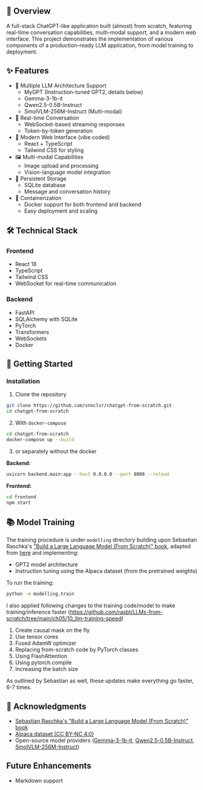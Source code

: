 ## 🌟 Overview

A full-stack ChatGPT-like application built (almost) from scratch, featuring real-time conversation capabilities, multi-modal support, and a modern web interface. This project demonstrates the implementation of various components of a production-ready LLM application, from model training to deployment. 

## ✨ Features
- 🤖 Multiple LLM Architecture Support
  - MyGPT (Instruction-tuned GPT2, details below)
  - Gemma-3-1b-it
  - Qwen2.5-0.5B-Instruct
  - SmolVLM-256M-Instruct (Multi-modal)
- 💬 Real-time Conversation
  - WebSocket-based streaming responses
  - Token-by-token generation
- 🎨 Modern Web Interface (vibe coded)
  - React + TypeScript
  - Tailwind CSS for styling
- 🖼️ Multi-modal Capabilities
  - Image upload and processing
  - Vision-language model integration
- 💾 Persistent Storage
  - SQLite database
  - Message and conversation history
- 🐳 Containerization
  - Docker support for both frontend and backend
  - Easy deployment and scaling

## 🛠️ Technical Stack
### Frontend
- React 18
- TypeScript
- Tailwind CSS
- WebSocket for real-time communication

### Backend
- FastAPI
- SQLAlchemy with SQLite
- PyTorch
- Transformers
- WebSockets
- Docker

## 🚀 Getting Started

### Installation
1. Clone the repository
```bash
git clone https://github.com/snnclsr/chatgpt-from-scratch.git
cd chatgpt-from-scratch
```

2. With `docker-compose`
  ```bash
  cd chatgpt-from-scratch
  docker-compose up --build
  ```

3. or separately without the docker

  **Backend:**
  ```bash
  uvicorn backend.main:app --host 0.0.0.0 --port 8000 --reload
  ```

  **Frontend:**
  ```bash
  cd frontend
  npm start
  ```

<!-- 2. Start the backend
```bash
cd backend
docker build -t chatgpt-backend .
docker run -p 8000:8000 chatgpt-backend
```

3. Start the frontend
```bash
cd frontend
docker build -t chatgpt-frontend .
docker run -p 3000:3000 chatgpt-frontend
``` -->

## 📚 Model Training
The training procedure is under `modelling` directory building upon Sebastian Raschka's ["Build a Large Language Model (From Scratch)" book](https://github.com/rasbt/LLMs-from-scratch), adapted from [here](https://github.com/rasbt/LLMs-from-scratch/tree/main/ch07/01_main-chapter-code) and implementing:
- GPT2 model architecture
- Instruction tuning using the Alpaca dataset (from the pretrained weights)

To run the training:

```bash
python -m modelling.train
```

I also applied following changes to the training code/model to make training/inference faster (https://github.com/rasbt/LLMs-from-scratch/tree/main/ch05/10_llm-training-speed)

1. Create causal mask on the fly
2. Use tensor cores
3. Fused AdamW optimizer
4. Replacing from-scratch code by PyTorch classes
5. Using FlashAttention
6. Using pytorch.compile
7. Increasing the batch size

As outlined by Sebastian as well, these updates make everything go faster, 6-7 times. 

## 🙏 Acknowledgments
- [Sebastian Raschka's "Build a Large Language Model (From Scratch)" book](https://www.amazon.com/Build-Large-Language-Model-Scratch/dp/1633437167)
- [Alpaca dataset (CC BY-NC 4.0)](https://github.com/tatsu-lab/stanford_alpaca)
- Open-source model providers ([Gemma-3-1b-it](https://huggingface.co/google/gemma-3-1b-it), [Qwen2.5-0.5B-Instruct](https://huggingface.co/Qwen/Qwen2.5-0.5B-Instruct), [SmolVLM-256M-Instruct](https://huggingface.co/HuggingFaceTB/SmolVLM-256M-Instruct))

## Future Enhancements
- Markdown support